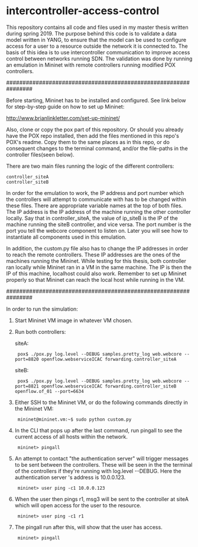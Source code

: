 # intercontroller-access-control

This repository contains all code and files used in my master thesis written during spring 2019.
The purpose behind this code is to validate a data model written in YANG, to ensure that the model can be used to configure access for a user to a resource outside the network it is connected to. The basis of this idea is to use intercontroller communication to improve access control between networks running SDN. The validation was done by running an emulation in Mininet with remote controllers running modified POX controllers.

################################################################

Before starting, Mininet has to be installed and configured. See link below for step-by-step guide on how to set up Mininet: 

  http://www.brianlinkletter.com/set-up-mininet/

Also, clone or copy the pox part of this repository. Or should you already have the POX repo installed, then add the files mentioned in this repo's POX's readme. Copy them to the same places as in this repo, or do consequent changes to the terminal command, and/or the file-paths in the controller files(seen below).


There are two main files running the logic of the different controllers: 

    controller_siteA
    controller_siteB

In order for the emulation to work, the IP address and port number which the controllers will attempt to communicate with has to be changed within these files. There are appropriate variable names at the top of both files. The IP address is the IP address of the machine running the other controller locally. Say that in controller_siteA, the value of ip_siteB is the IP of the machine running the siteB controller, and vice versa. The port number is the port you tell the webcore component to listen on. Later you will see how to instantiate all components used in this emulation. 

In addition, the custom.py file also has to change the IP addresses in order to reach the remote controllers. These IP addresses are the ones of the machines running the Mininet. While testing for this thesis, both controller ran locally while Mininet ran in a VM in the same machine. The IP is then the IP of this machine, localhost could also work. Remember to set up Mininet properly so that Mininet can reach the local host while running in the VM. 

################################################################

In order to run the simulation: 

1. Start Mininet VM image in whatever VM chosen. 
2. Run both controllers: 
  
    siteA:
      
        pox$ ./pox.py log.level --DEBUG samples.pretty_log web.webcore --port=8820 openflow.webserviceICAC forwarding.controller_siteA 

    siteB:
      
        pox$ ./pox.py log.level --DEBUG samples.pretty_log web.webcore --port=8821 openflow.webserviceICAC forwarding.controller_siteB openflow.of_01 --port=6634

3. Either SSH to the Mininet VM, or do the following commands directly in the Mininet VM:
        
        mininet@mininet.vm:~$ sudo python custom.py

4. In the CLI that pops up after the last command, run pingall to see the current access of all hosts within the network. 
        
        mininet> pingall
        
5. An attempt to contact "the authentication server" will trigger messages to be sent between the controllers. These will be seen in the the terminal of the controllers if they're running with log.level --DEBUG. Here the authentication server 's address is 10.0.0.123.
        
        mininet> user ping -c1 10.0.0.123

6. When the user then pings r1, msg3 will be sent to the controller at siteA which will open access for the user to the resource. 
        
        mininet> user ping -c1 r1

7. The pingall run after this, will show that the user has access. 
        
        mininet> pingall
